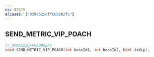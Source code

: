 ```yaml
---
ns: STATS
aliases: ["0xaa525dff66bb82f5"]
---
```

## SEND_METRIC_VIP_POACH

```c
// 0xAA525DFF66BB82F5
void SEND_METRIC_VIP_POACH(int bossId1, int bossId2, bool isVip);
```
